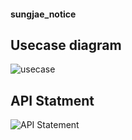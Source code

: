 #### sungjae_notice

## Usecase diagram

![usecase](https://user-images.githubusercontent.com/119986573/217707546-66eb0989-0bf1-4de2-a0e4-94a6adc62f22.png)


## API Statment

![API Statement](https://user-images.githubusercontent.com/119986573/217707612-5cb89ca2-cefd-4bbd-9399-6bcad2fc186a.png)
